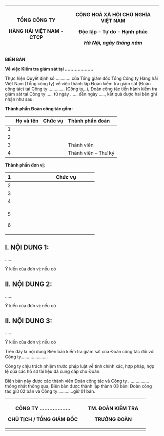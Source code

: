 <table>
<colgroup>
<col style="width: 40%" />
<col style="width: 59%" />
</colgroup>
<thead>
<tr>
<th style="text-align: center;"><p><strong>TỔNG CÔNG TY</strong></p>
<p><strong>HÀNG HẢI VIỆT NAM - CTCP</strong></p></th>
<th style="text-align: center;"><p><strong>CỘNG HOÀ XÃ HỘI CHỦ NGHĨA
VIỆT NAM</strong></p>
<p><strong>Độc lập - Tự do - Hạnh phúc</strong></p>
<p><em>Hà Nội, ngày tháng năm</em></p></th>
</tr>
</thead>
<tbody>
</tbody>
</table>

**BIÊN BẢN**

**Về việc Kiểm tra giám sát tại ………………..**

Thực hiện Quyết định số ………… của Tổng giám đốc Tổng Công ty Hàng hải
Việt Nam (Tổng công ty) về việc thành lập Đoàn kiểm tra giám sát (Đoàn
công tác) tại Công ty …………. (Công ty…), Đoàn công tác tiến hành kiểm tra
giám sát tại Công ty ….. từ ngày …… đến ngày ….., kết quả được hai bên
ghi nhận như sau:

**Thành phần Đoàn công tác gồm:**

|     | Họ và tên | Chức vụ | Thành phần đoàn     |
|:---:|:----------|:--------|:--------------------|
|  1  |           |         |                     |
|  2  |           |         |                     |
|  3  |           |         | Thành viên          |
|  4  |           |         | Thành viên – Thư ký |

**Thành phần đơn vị:**

<table>
<colgroup>
<col style="width: 9%" />
<col style="width: 44%" />
<col style="width: 45%" />
</colgroup>
<thead>
<tr>
<th style="text-align: center;">1</th>
<th style="text-align: left;"></th>
<th style="text-align: left;">Chức vụ</th>
</tr>
</thead>
<tbody>
<tr>
<td style="text-align: center;">2</td>
<td style="text-align: left;"></td>
<td style="text-align: left;"></td>
</tr>
<tr>
<td style="text-align: center;">3</td>
<td style="text-align: left;"></td>
<td style="text-align: left;"></td>
</tr>
<tr>
<td style="text-align: center;">4</td>
<td style="text-align: left;"></td>
<td style="text-align: left;"></td>
</tr>
<tr>
<td style="text-align: center;"><p>5</p>
<p>6</p></td>
<td style="text-align: left;"></td>
<td style="text-align: left;"></td>
</tr>
</tbody>
</table>

## I. NỘI DUNG 1: 

……

Ý kiến của đơn vị: nếu có

## II. NỘI DUNG 2: 

……

Ý kiến của đơn vị: nếu có

## II. NỘI DUNG 3: 

……

Ý kiến của đơn vị: nếu có

Trên đây là nội dung Biên bản kiểm tra giám sát của Đoàn công tác đối
với Công ty………………….

Công ty chịu trách nhiệm trước pháp luật về tính chính xác, hợp pháp,
hợp lệ của các hồ sơ tài liệu đã cung cấp cho Đoàn.

Biên bản này được các thành viên Đoàn công tác và Công ty …………….. thống
nhất thông qua; Biên bản được thành lập thành 03 bản: Đoàn công tác giữ
02 bản và Công ty …………giữ 01 bản.

<table>
<colgroup>
<col style="width: 53%" />
<col style="width: 46%" />
</colgroup>
<thead>
<tr>
<th style="text-align: center;"><p><strong>CÔNG TY ……………….</strong></p>
<p><strong>CHỦ TỊCH / TỔNG GIÁM ĐỐC</strong></p></th>
<th style="text-align: center;"><p><strong>TM. ĐOÀN KIỂM
TRA</strong></p>
<p><strong>TRƯỞNG ĐOÀN</strong></p></th>
</tr>
</thead>
<tbody>
<tr>
<td style="text-align: left;"></td>
<td style="text-align: left;"></td>
</tr>
</tbody>
</table>
